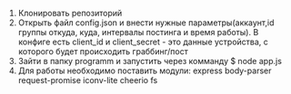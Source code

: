 1) Клонировать репозиторий
2) Открыть файл config.json и внести нужные параметры(аккаунт,id группы откуда, куда, интервалы постинга и время работы).
В конфиге есть client_id и client_secret - это данные устройства, с которого будет происходить граббинг/пост
3) Зайти в папку programm и запустить через комманду $ node app.js
4) Для работы необходимо поставить модули:
express
body-parser
request-promise
iconv-lite
cheerio
fs
